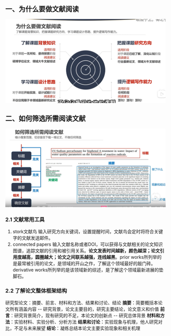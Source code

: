 ##  一、为什么要做文献阅读
![输入图片说明](/imgs/2025-05-02/PchABrhe5HtMIIcg.png)
## 二、如何筛选所需阅读文献
![输入图片说明](/imgs/2025-05-02/r4UzgglvOYRUrKim.png)
### 2.1 文献常用工具
1. stork文献鸟     输入研究方向关键词，设置提醒时间，文献鸟会定时将符合关键字的文献发送邮件。
2. connected papers   输入文献名称或者DOI，可以获得与文献相关的论文知识图谱，追踪文献的引用和被引用关系。**论文发表时间越新，颜色越深；论文引用度越高，圆圈越大；论文之间联系越强，连线越黑**。prior works所列举的是最常被引用的论文，是领域的开山之作，了解这个领域最好的敲门砖。derivative works所列举的是该领域新的综述，是了解这个领域最新进展的垫脚石。
### 2.2 了解论文整体框架结构
研究型论文：摘要、前言、材料和方法、结果和讨论、结论
**摘要**：简要概括本论文所有涵盖内容 -- 研究背景，论文主要目的，研究主要结论，论文意义和价值
**前言**：研究背景简介，现有研究的不足，本论文的创新点 -- 研究总体背景
**材料和方法**：实验材料、实验分析、分析方法
**结果和讨论**：实验现象与机理，他人研究对比，不足与未来展望
**结论**：凝练总结本论文主要实验现象和相关机理

<!--stackedit_data:
eyJoaXN0b3J5IjpbMzk0ODAzNzA2LC0xNTM5ODE4OTcyXX0=
-->